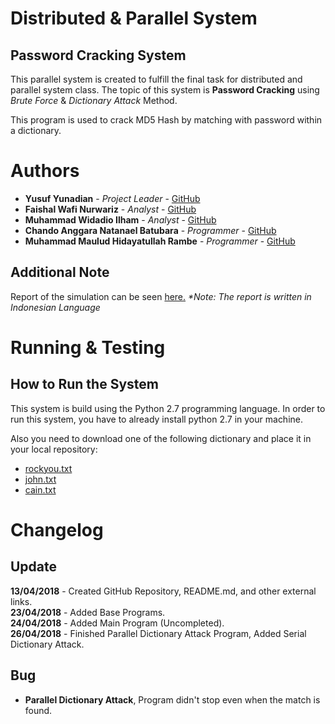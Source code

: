 # Distributed & Parallel System
## Password Cracking System

This parallel system is created to fulfill the final task for distributed and parallel system class. The topic of this system is __Password Cracking__ using _Brute Force_ & _Dictionary Attack_ Method.

This program is used to crack MD5 Hash by matching with password within a dictionary.

# Authors
* __Yusuf Yunadian__ - _Project Leader_ - [GitHub](https://github.com/yyunadian)
* __Faishal Wafi Nurwariz__ - _Analyst_ - [GitHub](https://github.com/faishalwafi)
* __Muhammad Widadio Ilham__ - _Analyst_ - [GitHub](https://github.com/dioilham)
* __Chando Anggara Natanael Batubara__ - _Programmer_ - [GitHub](https://github.com/chandonatanael)
* __Muhammad Maulud Hidayatullah Rambe__ - _Programmer_ - [GitHub](https://github.com/mmauludhr)

## Additional Note
Report of the simulation can be seen [here.](https://drive.google.com/open?id=1jaI6eooyWWIcKGAMSVnSrkc9LcWbBamf3Py4pmhyuiE) _*Note: The report is written in Indonesian Language_

# Running & Testing
## How to Run the System
This system is build using the Python 2.7 programming language. In order to run this system, you have to already install python 2.7 in your machine.

Also you need to download one of the following dictionary and place it in your local repository:
 - [rockyou.txt](http://downloads.skullsecurity.org/passwords/rockyou.txt.bz2)
 - [john.txt](http://downloads.skullsecurity.org/passwords/john.txt.bz2)
 - [cain.txt](http://downloads.skullsecurity.org/passwords/cain.txt.bz2)

# Changelog
## Update
__13/04/2018__ - Created GitHub Repository, README.md, and other external links.<br/>
__23/04/2018__ - Added Base Programs.<br/>
__24/04/2018__ - Added Main Program (Uncompleted).<br/>
__26/04/2018__ - Finished Parallel Dictionary Attack Program, Added Serial Dictionary Attack.

## Bug
 - __Parallel Dictionary Attack__, Program didn't stop even when the match is found.
